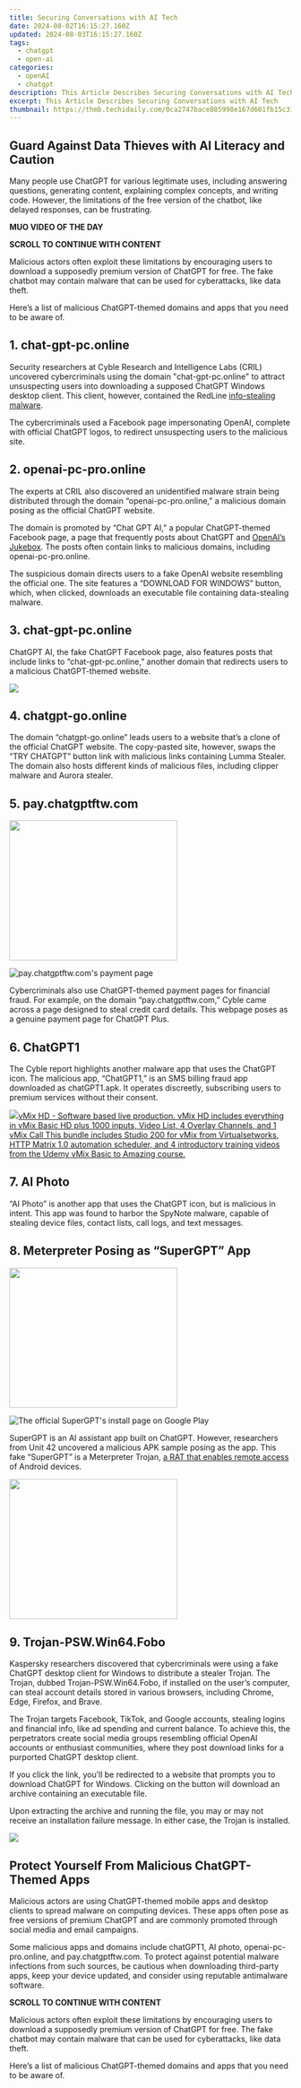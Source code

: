 ```yaml
---
title: Securing Conversations with AI Tech
date: 2024-08-02T16:15:27.160Z
updated: 2024-08-03T16:15:27.160Z
tags:
  - chatgpt
  - open-ai
categories:
  - openAI
  - chatgpt
description: This Article Describes Securing Conversations with AI Tech
excerpt: This Article Describes Securing Conversations with AI Tech
thumbnail: https://thmb.techidaily.com/0ca2747bace885998e167d601fb15c3166c8be683eacac54f4c7c14302087724.jpg
---
```


## Guard Against Data Thieves with AI Literacy and Caution

 Many people use ChatGPT for various legitimate uses, including answering questions, generating content, explaining complex concepts, and writing code. However, the limitations of the free version of the chatbot, like delayed responses, can be frustrating.

**MUO VIDEO OF THE DAY**

**SCROLL TO CONTINUE WITH CONTENT**

 Malicious actors often exploit these limitations by encouraging users to download a supposedly premium version of ChatGPT for free. The fake chatbot may contain malware that can be used for cyberattacks, like data theft.

 Here’s a list of malicious ChatGPT-themed domains and apps that you need to be aware of.

## 1\. chat-gpt-pc.online

 Security researchers at Cyble Research and Intelligence Labs (CRIL) uncovered cybercriminals using the domain "chat-gpt-pc.online" to attract unsuspecting users into downloading a supposed ChatGPT Windows desktop client. This client, however, contained the RedLine [info-stealing malware](https://www.makeuseof.com/what-is-an-infostealer/).

 The cybercriminals used a Facebook page impersonating OpenAI, complete with official ChatGPT logos, to redirect unsuspecting users to the malicious site.

## 2\. openai-pc-pro.online

 The experts at CRIL also discovered an unidentified malware strain being distributed through the domain “openai-pc-pro.online,” a malicious domain posing as the official ChatGPT website.

 The domain is promoted by “Chat GPT AI,” a popular ChatGPT-themed Facebook page, a page that frequently posts about ChatGPT and [OpenAI’s Jukebox](https://www.makeuseof.com/what-is-openai-jukebox-ai-music/). The posts often contain links to malicious domains, including openai-pc-pro.online.

 The suspicious domain directs users to a fake OpenAI website resembling the official one. The site features a “DOWNLOAD FOR WINDOWS” button, which, when clicked, downloads an executable file containing data-stealing malware.

## 3\. chat-gpt-pc.online

 ChatGPT AI, the fake ChatGPT Facebook page, also features posts that include links to “chat-gpt-pc.online,” another domain that redirects users to a malicious ChatGPT-themed website.

<!-- affiliate ads begin -->
<a href="https://store.absolute.com/order/checkout.php?PRODS=4601998&QTY=1&AFFILIATE=108875&CART=1"><img src="https://secure.avangate.com/images/merchant/ef70e26a0b5da778eda3f48014d087cd/728x90_larger-shield.jpg" border="0"></a>
<!-- affiliate ads end -->
## 4\. chatgpt-go.online

 The domain “chatgpt-go.online” leads users to a website that’s a clone of the official ChatGPT website. The copy-pasted site, however, swaps the “TRY CHATGPT” button link with malicious links containing Lumma Stealer. The domain also hosts different kinds of malicious files, including clipper malware and Aurora stealer.

## 5\. pay.chatgptftw.com

<!-- affiliate ads begin -->
<a href="https://modlily.sjv.io/c/5597632/1997817/17059" target="_top" id="1997817"><img src="//a.impactradius-go.com/display-ad/17059-1997817" border="0" alt="" width="300" height="250"/></a><img height="0" width="0" src="https://imp.pxf.io/i/5597632/1997817/17059" style="position:absolute;visibility:hidden;" border="0" />
<!-- affiliate ads end -->
![pay.chatgptftw.com's payment page](https://static1.makeuseofimages.com/wordpress/wp-content/uploads/2023/09/pay-chatgptftw-com.jpg)

 Cybercriminals also use ChatGPT-themed payment pages for financial fraud. For example, on the domain “pay.chatgptftw.com,” Cyble came across a page designed to steal credit card details. This webpage poses as a genuine payment page for ChatGPT Plus.

## 6\. ChatGPT1

 The Cyble report highlights another malware app that uses the ChatGPT icon. The malicious app, “ChatGPT1,” is an SMS billing fraud app downloaded as chatGPT1.apk. It operates discreetly, subscribing users to premium services without their consent.

<!-- affiliate ads begin -->
<a href="https://secure.2checkout.com/order/checkout.php?PRODS=4718730&QTY=1&AFFILIATE=108875&CART=1"> <img src="https://secure.avangate.com/images/merchant/ce9a6fb2becc2d235e62b125e9260102/products/copy_vMixCallScreenshot1-large.jpg" border="0">vMix HD - Software based live production. vMix HD includes everything in vMix Basic HD plus 1000 inputs, Video List, 4 Overlay Channels, and 1 vMix Call 
This bundle includes Studio 200 for vMix from Virtualsetworks, HTTP Matrix 1.0 automation scheduler, and 4 introductory training videos from the Udemy vMix Basic to Amazing course. </a>
<!-- affiliate ads end -->
## 7\. AI Photo

 “AI Photo” is another app that uses the ChatGPT icon, but is malicious in intent. This app was found to harbor the SpyNote malware, capable of stealing device files, contact lists, call logs, and text messages.

## 8\. Meterpreter Posing as “SuperGPT” App

<!-- affiliate ads begin -->
<a href="https://modlily.sjv.io/c/5597632/2072819/17059" target="_top" id="2072819"><img src="//a.impactradius-go.com/display-ad/17059-2072819" border="0" alt="" width="300" height="250"/></a><img height="0" width="0" src="https://imp.pxf.io/i/5597632/2072819/17059" style="position:absolute;visibility:hidden;" border="0" />
<!-- affiliate ads end -->
![The official SuperGPT's install page on Google Play](https://static1.makeuseofimages.com/wordpress/wp-content/uploads/2023/09/supergpt.jpg)

 SuperGPT is an AI assistant app built on ChatGPT. However, researchers from Unit 42 uncovered a malicious APK sample posing as the app. This fake “SuperGPT” is a Meterpreter Trojan, [a RAT that enables remote access](https://www.makeuseof.com/android-remote-access-trojan/) of Android devices.

<!-- affiliate ads begin -->
<a href="https://homestyler.sjv.io/c/5597632/2044747/22993" target="_top" id="2044747"><img src="//a.impactradius-go.com/display-ad/22993-2044747" border="0" alt="" width="300" height="250"/></a><img height="0" width="0" src="https://imp.pxf.io/i/5597632/2044747/22993" style="position:absolute;visibility:hidden;" border="0" />
<!-- affiliate ads end -->
## 9\. Trojan-PSW.Win64.Fobo

 Kaspersky researchers discovered that cybercriminals were using a fake ChatGPT desktop client for Windows to distribute a stealer Trojan. The Trojan, dubbed Trojan-PSW.Win64.Fobo, if installed on the user’s computer, can steal account details stored in various browsers, including Chrome, Edge, Firefox, and Brave.

 The Trojan targets Facebook, TikTok, and Google accounts, stealing logins and financial info, like ad spending and current balance. To achieve this, the perpetrators create social media groups resembling official OpenAI accounts or enthusiast communities, where they post download links for a purported ChatGPT desktop client.

 If you click the link, you’ll be redirected to a website that prompts you to download ChatGPT for Windows. Clicking on the button will download an archive containing an executable file.

 Upon extracting the archive and running the file, you may or may not receive an installation failure message. In either case, the Trojan is installed.

<!-- affiliate ads begin -->
<a href="https://store.revouninstaller.com/order/checkout.php?PRODS=28010250&QTY=1&AFFILIATE=108875&CART=1"><img src="https://secure.avangate.com/images/merchant/4282ec8de8c9be897e7aff4aa231b1a4/336__280a.jpg" border="0"></a>
<!-- affiliate ads end -->
## Protect Yourself From Malicious ChatGPT-Themed Apps

 Malicious actors are using ChatGPT-themed mobile apps and desktop clients to spread malware on computing devices. These apps often pose as free versions of premium ChatGPT and are commonly promoted through social media and email campaigns.

 Some malicious apps and domains include chatGPT1, AI photo, openai-pc-pro.online, and pay.chatgptftw.com. To protect against potential malware infections from such sources, be cautious when downloading third-party apps, keep your device updated, and consider using reputable antimalware software.

**SCROLL TO CONTINUE WITH CONTENT**

 Malicious actors often exploit these limitations by encouraging users to download a supposedly premium version of ChatGPT for free. The fake chatbot may contain malware that can be used for cyberattacks, like data theft.

 Here’s a list of malicious ChatGPT-themed domains and apps that you need to be aware of.


<ins class="adsbygoogle"
     style="display:block"
     data-ad-format="autorelaxed"
     data-ad-client="ca-pub-7571918770474297"
     data-ad-slot="1223367746"></ins>



<ins class="adsbygoogle"
     style="display:block"
     data-ad-client="ca-pub-7571918770474297"
     data-ad-slot="8358498916"
     data-ad-format="auto"
     data-full-width-responsive="true"></ins>
